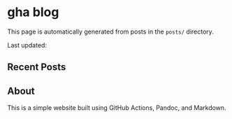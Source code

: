 # gha blog

This page is automatically generated from posts in the `posts/` directory.

Last updated: <!-- This will be replaced by the build date -->

## Recent Posts

<!-- POSTS_LIST -->

## About

This is a simple website built using GitHub Actions, Pandoc, and Markdown.
